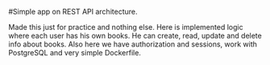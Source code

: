 #Simple app on REST API architecture.

Made this just for practice and nothing else.
Here is implemented logic where each user has his own books. He can create, read, update and delete info about books. Also here we have authorization and sessions,
work with PostgreSQL and very simple Dockerfile.
